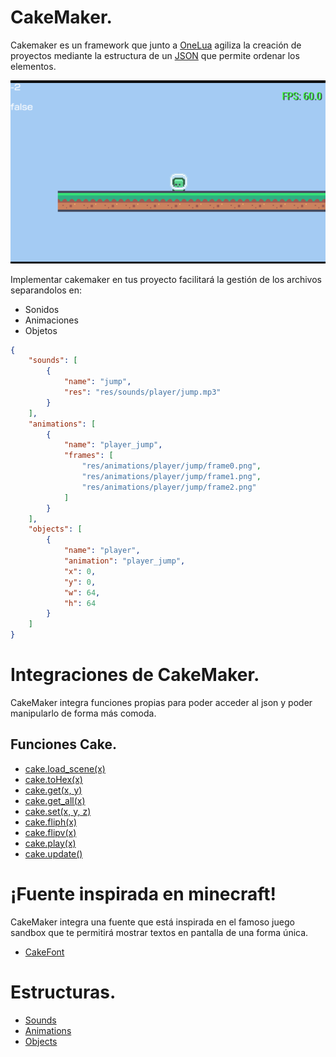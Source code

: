 # CakeMaker.

Cakemaker es un framework que junto a [OneLua](http://onelua.x10.mx) agiliza la creación de proyectos
mediante la estructura de un [JSON](https://es.wikipedia.org/wiki/JSON) que permite ordenar los elementos.

![](img/intro.png)

Implementar cakemaker en tus proyecto facilitará la gestión de los archivos
separandolos en:
- Sonidos
- Animaciones
- Objetos

```json
{
    "sounds": [
        {
            "name": "jump",
            "res": "res/sounds/player/jump.mp3"
        }
    ],
    "animations": [
        {
            "name": "player_jump",
            "frames": [
                "res/animations/player/jump/frame0.png",
                "res/animations/player/jump/frame1.png",
                "res/animations/player/jump/frame2.png"
            ]
        }
    ],
    "objects": [
        {
            "name": "player",
            "animation": "player_jump",
            "x": 0,
            "y": 0,
            "w": 64,
            "h": 64
        }
    ]
}
```

# Integraciones de CakeMaker.

CakeMaker integra funciones propias para poder acceder al json y poder manipularlo de forma más comoda.

## Funciones Cake.
- [cake.load_scene(x)](functions/cake_load_scene.md)
- [cake.toHex(x)](functions/cake_toHex.md)
- [cake.get(x, y)](functions/cake_get.md)
- [cake.get_all(x)](functions/cake_get_all.md)
- [cake.set(x, y, z)](functions/cake_set.md)
- [cake.fliph(x)](functions/cake_fliph.md)
- [cake.flipv(x)](functions/cake_flipv.md)
- [cake.play(x)](functions/cake_play.md)
- [cake.update()](functions/cake_update.md)

# ¡Fuente inspirada en minecraft!
CakeMaker integra una fuente que está inspirada en el famoso juego sandbox
que te permitirá mostrar textos en pantalla de una forma única.
- [CakeFont](font/cake_font.md)
 
# Estructuras.
- [Sounds](structures/sounds.md)
- [Animations](structures/animations.md)
- [Objects](structures/objects.md)

